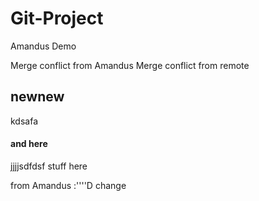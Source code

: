 # Git-Project
Amandus Demo

Merge conflict from Amandus
Merge conflict from remote
## newnew 
kdsafa
#### and here
jjjjsdfdsf
stuff here

from Amandus :''''D
change
